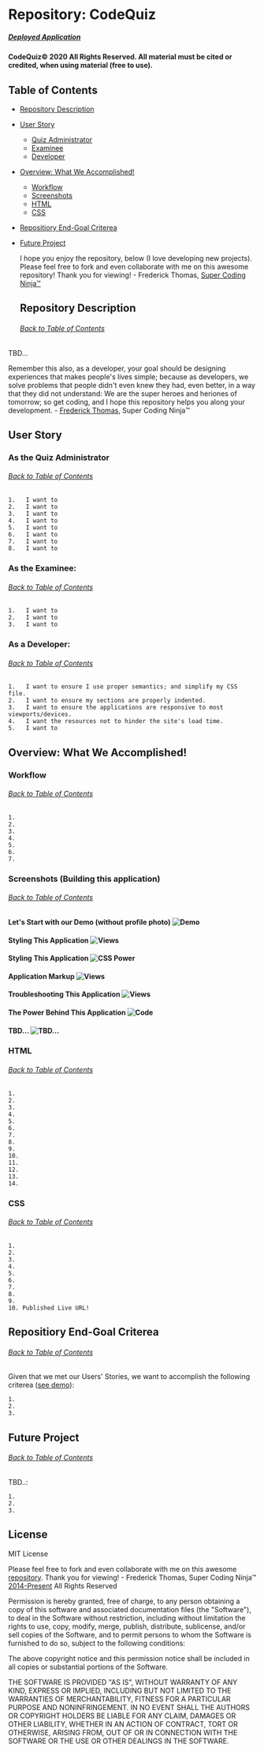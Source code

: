 # Repository: CodeQuiz
##### [Deployed Application](https://supercodingninja.github.io/CodeQuiz/)

#### CodeQuiz© 2020 All Rights Reserved.  All material must be cited or credited, when using material (free to use).

## Table of Contents
* [Repository Description](#Repository-Description)
* [User Story](#User-Story)
    * [Quiz Administrator](#Examiner)
    * [Examinee](#Examinee)
    * [Developer](#Developer)
* [Overview: What We Accomplished!](#Overview)
    * [Workflow](#Workflow)
    * [Screenshots](#Screenshots)
    * [HTML](#HTML)
    * [CSS](#CSS)
* [Repositiory End-Goal Criterea](#Criterea)
* [Future Project](#Future-Project)

    I hope you enjoy the repository, below (I love developing new projects).  Please feel free to fork and even collaborate with me on this awesome repository!  Thank you for viewing! - Frederick Thomas, [Super Coding Ninja™](https://github.com/supercodingninja)

    ## Repository Description
    ###### [Back to Table of Contents](#Table-of-Contents)
TBD...

Remember this also, as a developer, your goal should be designing experiences that makes people's lives simple; because as developers, we solve problems that people didn't even knew they had, even better, in a way that they did not understand: We are the super heroes and heriones of tomorrow; so get coding, and I hope this repository helps you along your development. - [Frederick Thomas](https://www.linkedin.com/in/discoverfrederickthomas/), Super Coding Ninja™

## User Story
### As the Quiz Administrator
###### [Back to Table of Contents](#Table-of-Contents)
    1.   I want to
    2.   I want to
    3.   I want to
    4.   I want to
    5.   I want to
    6.   I want to
    7.   I want to
    8.   I want to

### As the Examinee:
###### [Back to Table of Contents](#Table-of-Contents)
    1.   I want to
    2.   I want to
    3.   I want to 

### As a Developer:
###### [Back to Table of Contents](#Table-of-Contents)
    1.   I want to ensure I use proper semantics; and simplify my CSS file.
    2.   I want to ensure my sections are properly indented.
    3.   I want to ensure the applications are responsive to most viewports/devices.
    4.   I want the resources not to hinder the site's load time.
    5.   I want to
    
## Overview: What We Accomplished!
### Workflow
###### [Back to Table of Contents](#Table-of-Contents)
    1. 
    2. 
    3. 
    4. 
    5. 
    6. 
    7. 

### Screenshots (Building this application)
###### [Back to Table of Contents](#Table-of-Contents)
#### Let's Start with our  Demo (without profile photo) ![Demo](Assets/Media/web_api_demo.gif)
#### Styling This Application ![Views](TBD...)
#### Styling This Application ![CSS Power]((Assets/Media/screenshots/CSSpower/CSS3.png);(Assets/Media/screenshots/CSSpower/CSS3_2.png;Assets/Media/screenshots/CSSpower/CSS3_3.png;Assets/Media/screenshots/CSSpower/CSS3_4.png;Assets/Media/screenshots/CSSpower/CSS3_5.png;Assets/Media/screenshots/CSSpower/CSS3_6.png))
#### Application Markup ![Views]((Assets/Media/screenshots/html5Code/doc.png;Assets/Media/screenshots/html5Code/doc2.png;Assets/Media/screenshots/html5Code/doc3.png))
#### Troubleshooting This Application ![Views](TBD...)
#### The Power Behind This Application ![Code](TBD...)
#### TBD... ![TBD...](TBD...)

### HTML
###### [Back to Table of Contents](#Table-of-Contents)
    1. 
    2. 
    3. 
    4. 
    5. 
    6. 
    7. 
    8. 
    9. 
    10.
    11. 
    12. 
    13. 
    14. 

### CSS
###### [Back to Table of Contents](#Table-of-Contents)
    1. 
    2. 
    3. 
    4. 
    5. 
    6. 
    7. 
    8. 
    9. 
    10. Published Live URL!
    
## Repositiory End-Goal Criterea
###### [Back to Table of Contents](#Table-of-Contents)
Given that we met our Users' Stories, we want to accomplish the following criterea ([see demo](docs/Demo/cssDemo.gif)):

    1.   
    2.   
    3.   
## Future Project
###### [Back to Table of Contents](#Table-of-Contents)
TBD..:

    1.   
    2.   
    3.   



## License
MIT License

Please feel free to fork and even collaborate with me on this awesome [repository](https://github.com/supercodingninja/CodeQuiz ).  Thank you for viewing! - Frederick Thomas, Super Coding Ninja™ [2014-Present](https://supercodingninja.github.io/) All Rights Reserved

Permission is hereby granted, free of charge, to any person obtaining a copy of this software and associated documentation files (the "Software"), to deal in the Software without restriction, including without limitation the rights to use, copy, modify, merge, publish, distribute, sublicense, and/or sell copies of the Software, and to permit persons to whom the Software is furnished to do so, subject to the following conditions:

The above copyright notice and this permission notice shall be included in all copies or substantial portions of the Software.

THE SOFTWARE IS PROVIDED "AS IS", WITHOUT WARRANTY OF ANY KIND, EXPRESS OR IMPLIED, INCLUDING BUT NOT LIMITED TO THE WARRANTIES OF MERCHANTABILITY, FITNESS FOR A PARTICULAR PURPOSE AND NONINFRINGEMENT. IN NO EVENT SHALL THE AUTHORS OR COPYRIGHT HOLDERS BE LIABLE FOR ANY CLAIM, DAMAGES OR OTHER LIABILITY, WHETHER IN AN ACTION OF CONTRACT, TORT OR OTHERWISE, ARISING FROM, OUT OF OR IN CONNECTION WITH THE SOFTWARE OR THE USE OR OTHER DEALINGS IN THE SOFTWARE.
